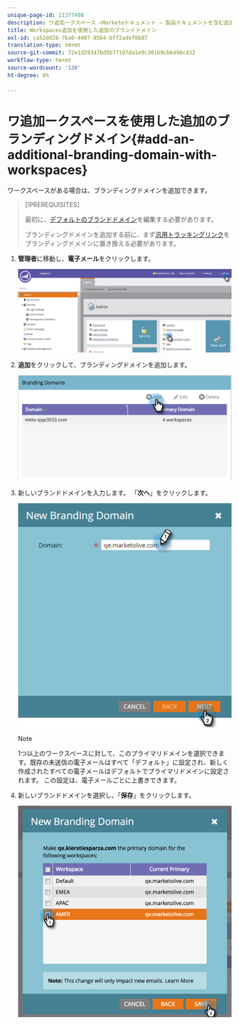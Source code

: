```yaml
---
unique-page-id: 11377408
description: ワ追加ークスペース —Marketoドキュメント — 製品ドキュメントを含む追加のブランディングドメイン
title: Workspaces追加を使用した追加のブランドドメイン
exl-id: ca52dd28-7ba0-4407-85b4-bff2adef0b87
translation-type: tm+mt
source-git-commit: 72e1d29347bd5b77107da1e9c30169cb6490c432
workflow-type: tm+mt
source-wordcount: '130'
ht-degree: 0%

---
```


# ワ追加ークスペースを使用した追加のブランディングドメイン{#add-an-additional-branding-domain-with-workspaces}

ワークスペースがある場合は、ブランディングドメインを追加できます。

>[!PREREQUISITES]
>
>最初に、[デフォルトのブランドドメイン](/help/marketo/product-docs/administration/email-setup/add-multiple-branding-domains/edit-your-default-branding-domain.md)を編集する必要があります。
>
>ブランディングドメインを追加する前に、まず[汎用トラッキングリンク](/help/marketo/product-docs/administration/email-setup/add-multiple-branding-domains/edit-your-default-branding-domain-with-workspaces.md)をブランディングドメインに置き換える必要があります。

1. **管理者**&#x200B;に移動し、**電子メール**&#x200B;をクリックします。

   ![](assets/image2016-6-29-16-3a42-3a20.png)

1. **追加**&#x200B;をクリックして、ブランディングドメインを追加します。

   ![](assets/branding-domains-add-workspaces.png)

1. 新しいブランドドメインを入力します。 「**次へ**」をクリックします。

   ![](assets/new-branding-domain-8-31.png)

   >[!NOTE]
   >
   >1つ以上のワークスペースに対して、このプライマリドメインを選択できます。既存の未送信の電子メールはすべて「デフォルト」に設定され、新しく作成されたすべての電子メールはデフォルトでプライマリドメインに設定されます。 この設定は、電子メールごとに上書きできます。

1. 新しいブランドドメインを選択し、「**保存**」をクリックします。

   ![](assets/image2016-8-12-10-3a52-3a44.png)
